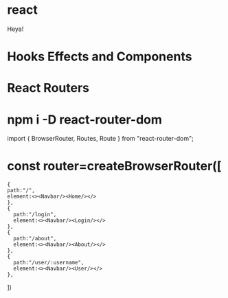 # react
Heya!

# Hooks Effects and Components

# React Routers

# npm i -D react-router-dom

import { BrowserRouter, Routes, Route } from "react-router-dom";

# const router=createBrowserRouter([
    {
    path:"/",
    element:<><Navbar/><Home/></>
    },
    {
      path:"/login",
      element:<><Navbar/><Login/></>
    },
    {
      path:"/about",
      element:<><Navbar/><About/></>
    },
    {
      path:"/user/:username",
      element:<><Navbar/><User/></>
    },
])

<RouterProvider router={router}></RouterProvider>


